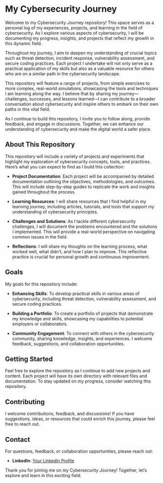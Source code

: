 # My Cybersecurity Journey

Welcome to my Cybersecurity Journey repository! This space serves as a personal log of my experiences, projects, and learning in the field of cybersecurity. As I explore various aspects of cybersecurity, I will be documenting my progress, insights, and projects that reflect my growth in this dynamic field.

Throughout my journey, I aim to deepen my understanding of crucial topics such as threat detection, incident response, vulnerability assessment, and secure coding practices. Each project I undertake will not only serve as a practical application of my skills but also as a valuable resource for others who are on a similar path in the cybersecurity landscape.

This repository will feature a range of projects, from simple exercises to more complex, real-world simulations, showcasing the tools and techniques I am learning along the way. I believe that by sharing my journey—challenges, successes, and lessons learned—I can contribute to a broader conversation about cybersecurity and inspire others to embark on their own paths in this vital field.

As I continue to build this repository, I invite you to follow along, provide feedback, and engage in discussions. Together, we can enhance our understanding of cybersecurity and make the digital world a safer place.

## About This Repository

This repository will include a variety of projects and experiments that highlight my exploration of cybersecurity concepts, tools, and practices. Here’s what you can expect to find as I build this collection:

- **Project Documentation**: Each project will be accompanied by detailed documentation outlining the objectives, methodologies, and outcomes. This will include step-by-step guides to replicate the work and insights gained throughout the process.

- **Learning Resources**: I will share resources that I find helpful in my learning journey, including articles, tutorials, and tools that support my understanding of cybersecurity principles.

- **Challenges and Solutions**: As I tackle different cybersecurity challenges, I will document the problems encountered and the solutions I implemented. This will provide a real-world perspective on navigating common issues in the field.

- **Reflections**: I will share my thoughts on the learning process, what worked well, what didn’t, and how I plan to improve. This reflective practice is crucial for personal growth and continuous improvement.

## Goals

My goals for this repository include:

- **Enhancing Skills**: To develop practical skills in various areas of cybersecurity, including threat detection, vulnerability assessment, and secure coding practices.

- **Building a Portfolio**: To create a portfolio of projects that demonstrate my knowledge and skills, showcasing my capabilities to potential employers or collaborators.

- **Community Engagement**: To connect with others in the cybersecurity community, sharing knowledge, insights, and experiences. I welcome feedback, suggestions, and collaboration opportunities.

## Getting Started

Feel free to explore the repository as I continue to add new projects and content. Each project will have its own directory with relevant files and documentation. To stay updated on my progress, consider watching this repository.

## Contributing

I welcome contributions, feedback, and discussions! If you have suggestions, ideas, or resources that could enrich this journey, please feel free to reach out.

## Contact

For questions, feedback, or collaboration opportunities, please reach out:

- **LinkedIn**: [Your LinkedIn Profile](https://www.linkedin.com/in/noble-antwi-worlanyo/)

Thank you for joining me on my Cybersecurity Journey! Together, let’s explore and learn in this exciting field.
